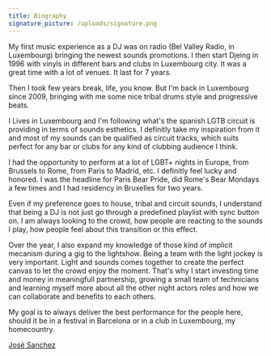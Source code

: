 ```yaml
---
title: Biography
signature_picture: /uploads/signature.png
---
```


<div class="col-sm-6" markdown="1">
My first music experience as a DJ was on radio (Bel Valley Radio, in Luxembourg) bringing the newest sounds promotions. I then start Djeing in 1996 with vinyls in different bars and clubs in Luxembourg city. It was a great time with a lot of venues. It last for 7 years.

Then I took few years break, life, you know. But I'm back in Luxembourg since 2009, bringing with me some nice tribal drums style and progressive beats.

I Lives in Luxembourg and I'm following what's the spanish LGTB circuit is providing in terms of sounds esthetics. I definitly take my inspiration from it and most of my sounds can be qualified as circuit tracks, which suits perfect for any bar or clubs for any kind of clubbing audience I think.

I had the opportunity to perform at a lot of LGBT+ nights in Europe, from Brussels to Rome, from Paris to Madrid, etc. I definitly feel lucky and honored. I was the headline for Paris Bear Pride, did Rome's Bear Mondays a few times and I had residency in Bruxelles for two years.

</div>
<div class="col-sm-6" markdown="1">
Even if my preference goes to house, tribal and circuit sounds, I understand that being a DJ is not just go through a predefined playlist with sync button on. I am always looking to the crowd, how people are reacting to the sounds I play, how people feel about this transition or this effect.

Over the year, I also expand my knowledge of those kind of implicit mecanism during a gig to the lightshow. Being a team with the light jockey is very important. Light and sounds comes together to create the perfect canvas to let the crowd enjoy the moment. That's why I start investing time and money in meaningfull partnership, growing a small team of technicians and learning myself more about all the other night actors roles and how we can collaborate and benefits to each others.

My goal is to always deliver the best performance for the people here, should it be in a festival in Barcelona or in a club in Luxembourg, my homecountry.

<div class="signature">
    <a href="{{site.site_url}}">José Sanchez</a>
    <div class="imgSignuature">
        <img src="{{page.signature_picture | relative_url}}" alt="">
    </div>
</div>
</div>

